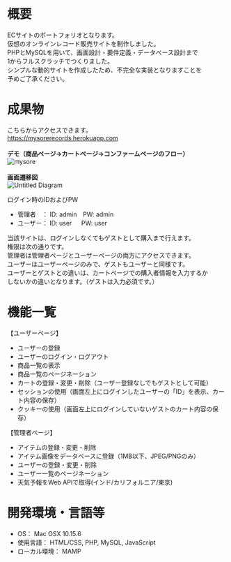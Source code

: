 # 概要
ECサイトのポートフォリオとなります。<br>
仮想のオンラインレコード販売サイトを制作しました。<br>
PHPとMySQLを用いて、画面設計・要件定義・データベース設計まで<br>
1からフルスクラッチでつくりました。<br>
シンプルな動的サイトを作成したため、不完全な実装となりますことを<br>
予めご了承ください。<br>

# 成果物
こちらからアクセスできます。<br>
https://mysorerecords.herokuapp.com<br>
<br>
<strong>デモ（商品ページ→カートページ→コンファームページのフロー）</strong><br>
![mysore](https://user-images.githubusercontent.com/70677663/93037484-7e634000-f67d-11ea-8866-e48c041aaa0d.gif)<br>
<br>
<strong>画面遷移図</strong><br>
![Untitled Diagram](https://user-images.githubusercontent.com/70677663/93047030-6f3cbc00-f696-11ea-9ea6-1d81b2e86a5f.png)


<p>ログイン時のIDおよびPW</p>
<ul>
<li>管理者　： ID: admin　PW: admin<br>
<li>ユーザー： ID: user 　 PW: user<br>
</ul>
当該サイトは、ログインしなくてもゲストとして購入まで行えます。<br>
権限は次の通りです。<br>
管理者は管理者ページとユーザーページの両方にアクセスできます。<br>
ユーザーはユーザーページのみで、ゲストもユーザーと同様です。<br>
ユーザーとゲストとの違いは、カートページでの購入者情報を入力するか<br>
しないかの違いとなります。（ゲストは入力必須です。）<br>


# 機能一覧
<p>【ユーザーページ】</p>
<ul>
<li>ユーザーの登録
<li>ユーザーのログイン・ログアウト
<li>商品一覧の表示
<li>商品一覧のページネーション
<li>カートの登録・変更・削除（ユーザー登録なしでもゲストとして可能）
<li>セッションの使用（画面左上にログインしたユーザーの「ID」を表示、カート内容の保存）
<li>クッキーの使用（画面左上にログインしていないゲストのカート内容の保存）
</ul>
<p>【管理者ページ】</p>
<ul>
<li>アイテムの登録・変更・削除
<li>アイテム画像をデータベースに登録（1MB以下、JPEG/PNGのみ）
<li>ユーザーの登録・変更・削除
<li>ユーザー一覧のページネーション
<li>天気予報をWeb APIで取得(インド/カリフォルニア/東京)
</ul>

# 開発環境・言語等
<ul>
<li>OS： Mac OSX 10.15.6
<li>使用言語： HTML/CSS, PHP, MySQL, JavaScript
<li>ローカル環境： MAMP
</ul>
